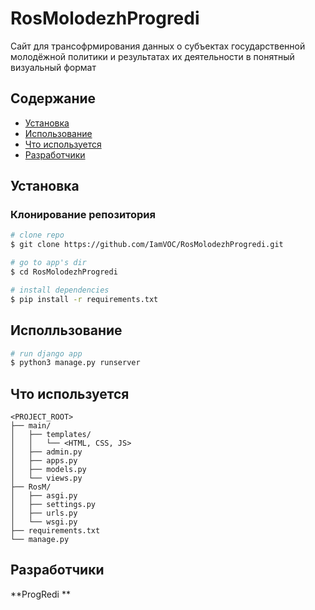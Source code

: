 
# RosMolodezhProgredi
Сайт для трансофрмирования данных о субъектах государственной молодёжной политики и результатах их деятельности в понятный визуальный формат

## Содержание

* [Установка](#установка)
* [Использование](#использования)
* [Что используется](#что-использоваться)
* [Разработчики](#разработчики)

## Установка

### Клонирование репозитория
``` bash
# clone repo
$ git clone https://github.com/IamVOC/RosMolodezhProgredi.git

# go to app's dir
$ cd RosMolodezhProgredi

# install dependencies
$ pip install -r requirements.txt
```

## Исполльзование
``` bash
# run django app
$ python3 manage.py runserver
```

## Что используется
```
<PROJECT_ROOT>
├── main/
│   ├── templates/
│   │   └── <HTML, CSS, JS>
│   ├── admin.py
│   ├── apps.py
│   ├── models.py
│   └── views.py
├── RosM/
│   ├── asgi.py
│   ├── settings.py
│   ├── urls.py
│   └── wsgi.py
├── requirements.txt
└── manage.py
```

## Разработчики
**ProgRedi **
